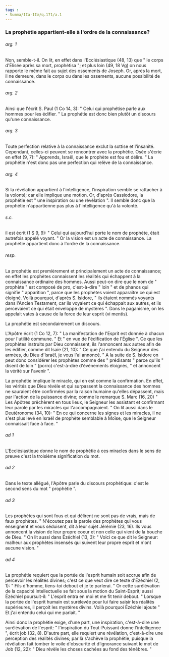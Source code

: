 ```yaml
---
tags : 
- Summa/IIa-IIæ/q.171/a.1
---
```


### La prophétie appartient-elle à l'ordre de la connaissance?

###### arg. 1
Non, semble-t-il. On lit, en effet dans l'Ecclésiastique (48, 13) que " le corps d'Élisée après sa mort, prophétisa "; et plus loin (49, 18 Vg) on nous rapporte le même fait au sujet des ossements de Joseph. Or, après la mort, il ne demeure, dans le corps ou dans les ossements, aucune possibilité de connaissance. 

###### arg. 2
Ainsi que l'écrit S. Paul (1 Co 14, 3): " Celui qui prophétise parle aux hommes pour les édifier. " La prophétie est donc bien plutôt un discours qu'une connaissance. 

###### arg. 3
Toute perfection relative à la connaissance exclut la sottise et l'insanité. Cependant, celles-ci peuvent se rencontrer avec la prophétie. Osée s'écrie en effet (9, 7): " Apprends, Israël, que le prophète est fou et délire. " La prophétie n'est donc pas une perfection qui relève de la connaissance. 

###### arg. 4
Si la révélation appartient à l'intelligence, l'inspiration semble se rattacher à la volonté; car elle implique une motion. Or, d'après Cassiodore, la prophétie est " une inspiration ou une révélation ". Il semble donc que la prophétie n'appartienne pas plus à l'intelligence qu'à la volonté. 

###### s.c.
il est écrit (1 S 9, 9): " Celui qui aujourd'hui porte le nom de prophète, était autrefois appelé voyant. " Or la vision est un acte de connaissance. La prophétie appartient donc à l'ordre de la connaissance. 

###### resp.
La prophétie est premièrement et principalement un acte de connaissance; en effet les prophètes connaissent les réalités qui échappent à la connaissance ordinaire des hommes. Aussi peut-on dire que le nom de " prophète " est composé de pro, c'est-à-dire " loin " et de phanos qui signifie " apparition ", parce que les prophètes voient apparaître ce qui est éloigné. Voilà pourquoi, d'après S. Isidore, " ils étaient nommés voyants dans l'Ancien Testament, car ils voyaient ce qui échappait aux autres, et ils percevaient ce qui était enveloppé de mystères ". Dans le paganisme, on les appelait vates à cause de la force de leur esprit (vi mentis). 

La prophétie est secondairement un discours. 

L'Apôtre écrit (1 Co 12, 7): " La manifestation de l'Esprit est donnée à chacun pour l'utilité commune. " Et " en vue de l'édification de l'Église ". Ce que les prophètes instruits par Dieu connaissent, ils l'annoncent aux autres afin de les édifier, comme dit Isaïe (21, 10): " Ce que j'ai entendu du Seigneur des armées, du Dieu d'Israël, je vous l'ai annoncé. " A la suite de S. Isidore on peut donc considérer les prophètes comme des " prédisants " parce qu'ils " disent de loin " (porro) c'est-à-dire d'événements éloignés, " et annoncent la vérité sur l'avenir ". 

La prophétie implique le miracle, qui en est comme la confirmation. En effet, les vérités que Dieu révèle et qui surpassent la connaissance des hommes ne sauraient être confirmées par la raison humaine qu'elles dépassent, mais par l'action de la puissance divine; comme le remarque S. Marc (16, 20) " Les Apôtres prêchèrent en tous lieux, le Seigneur les assistant et confirmant leur parole par les miracles qui l'accompagnaient. " On lit aussi dans le Deutéronome (34, 10): " En ce qui concerne les signes et les miracles, il ne s'est plus levé en Israël de prophète semblable à Moïse, que le Seigneur connaissait face à face. " 

###### ad 1
L'Ecclésiastique donne le nom de prophétie à ces miracles dans le sens de preuve c'est la troisième signification du mot. 

###### ad 2
Dans le texte allégué, l'Apôtre parle du discours prophétique: c'est le second sens du mot " prophétie ". 

###### ad 3
Les prophètes qui sont fous et qui délirent ne sont pas de vrais, mais de faux prophètes. " N'écoutez pas la parole des prophètes qui vous enseignent et vous séduisent, dit à leur sujet Jérémie (23, 16). Ils vous annoncent la vision de leur propre coeur et non celle qui vient de la bouche de Dieu. " On lit aussi dans Ézéchiel (13, 3): " Voici ce que dit le Seigneur: malheur aux prophètes insensés qui suivent leur propre esprit et n'ont aucune vision. " 

###### ad 4
La prophétie requiert que la portée de l'esprit humain soit accrue afin de percevoir les réalités divines; c'est ce que veut dire ce texte d'Ézéchiel (2, 1): " Fils d'homme, tiens-toi debout et je te parlerai. " Or cette surélévation de la capacité intellectuelle se fait sous la motion du Saint-Esprit; aussi Ézéchiel poursuit-il: " L'esprit entra en moi et me fit tenir debout. " Lorsque la portée de l'esprit humain est surélevée pour lui faire saisir les réalités supérieures, il perçoit les mystères divins. Voilà pourquoi Ézéchiel ajoute " Et j'ai entendu celui qui me parlait. " 

Ainsi donc la prophétie exige, d'une part, une inspiration, c'est-à-dire une surélévation de l'esprit: " l'inspiration du Tout-Puissant donne l'intelligence ", écrit job (32, 8). D'autre part, elle requiert une révélation, c'est-à-dire une perception des réalités divines; par là s'achève la prophétie, puisque la révélation fait tomber le voile d'obscurité et d’ignorance suivant le mot de Job (12, 22): " Dieu révèle les choses cachées au fond des ténèbres. " 


